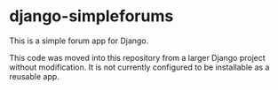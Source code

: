 # django-simpleforums

This is a simple forum app for Django.

This code was moved into this repository from a larger Django project without modification. It is not currently configured to be installable as a reusable app.